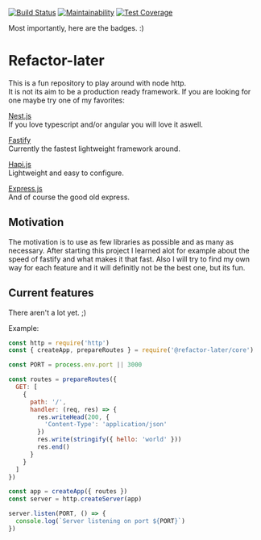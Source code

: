 [![Build Status](https://travis-ci.com/marcklei/refactor-later.svg?branch=master)](https://travis-ci.com/marcklei/refactor-later)
[![Maintainability](https://api.codeclimate.com/v1/badges/4ca9acecbe97cf744377/maintainability)](https://codeclimate.com/github/marcklei/refactor-later/maintainability)
[![Test Coverage](https://api.codeclimate.com/v1/badges/4ca9acecbe97cf744377/test_coverage)](https://codeclimate.com/github/marcklei/refactor-later/test_coverage)

Most importantly, here are the badges. :)

# Refactor-later

This is a fun repository to play around with node http.  
It is not its aim to be a production ready framework. If you are looking for one maybe try one of my favorites:

[Nest.js](https://nestjs.com/)  
If you love typescript and/or angular you will love it aswell.

[Fastify](https://www.fastify.io/)  
Currently the fastest lightweight framework around.

[Hapi.js](https://hapijs.com/)  
Lightweight and easy to configure.

[Express.js](http://expressjs.com/)  
And of course the good old express.

## Motivation
The motivation is to use as few libraries as possible and as many as necessary. After starting this project I learned alot for example about the speed of fastify and what makes it that fast. Also I will try to find my own way for each feature and it will definitly not be the best one, but its fun.

## Current features
There aren't a lot yet. ;)

Example:

```javascript
const http = require('http')
const { createApp, prepareRoutes } = require('@refactor-later/core')

const PORT = process.env.port || 3000

const routes = prepareRoutes({
  GET: [
    {
      path: '/',
      handler: (req, res) => {
        res.writeHead(200, {
          'Content-Type': 'application/json'
        })
        res.write(stringify({ hello: 'world' }))
        res.end()
      }
    }
  ]
})

const app = createApp({ routes })
const server = http.createServer(app)

server.listen(PORT, () => {
  console.log(`Server listening on port ${PORT}`)
})
```
